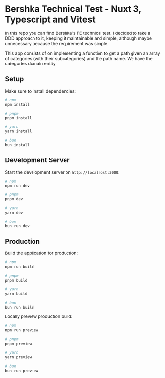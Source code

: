 # Bershka Technical Test - Nuxt 3, Typescript and Vitest

In this repo you can find Bershka's FE technical test. I decided to take a DDD approach to it, keeping it maintainable and simple, although maybe unnecessary because the requirement was simple.

This app consists of on implementing a function to get a path given an array of categories (with their subcategories) and the path name. We have the categories domain entity

## Setup

Make sure to install dependencies:

```bash
# npm
npm install

# pnpm
pnpm install

# yarn
yarn install

# bun
bun install
```

## Development Server

Start the development server on `http://localhost:3000`:

```bash
# npm
npm run dev

# pnpm
pnpm dev

# yarn
yarn dev

# bun
bun run dev
```

## Production

Build the application for production:

```bash
# npm
npm run build

# pnpm
pnpm build

# yarn
yarn build

# bun
bun run build
```

Locally preview production build:

```bash
# npm
npm run preview

# pnpm
pnpm preview

# yarn
yarn preview

# bun
bun run preview
```